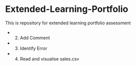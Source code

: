 # Extended-Learning-Portfolio
This is repository for extended learning portfolio assessment
* 2. Add Comment
* 3. Identify Error
* 4. Read and visualise sales.csv
